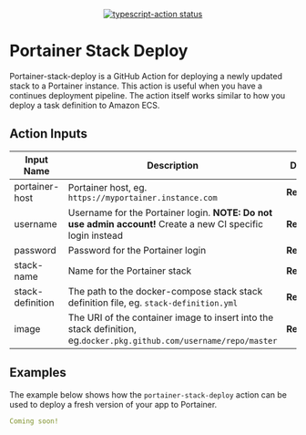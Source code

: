 <p align="center">
  <a href="https://github.com/actions/typescript-action/actions"><img alt="typescript-action status" src="https://github.com/actions/typescript-action/workflows/build-test/badge.svg"></a>
</p>

# Portainer Stack Deploy

Portainer-stack-deploy is a GitHub Action for deploying a newly updated stack to a Portainer instance. This action is useful when you have a continues deployment pipeline. The action itself works similar to how you deploy a task definition to Amazon ECS.

## Action Inputs

| Input Name       | Description                                                                                                         | Default      |
| ---------------- | ------------------------------------------------------------------------------------------------------------------- | ------------ |
| portainer-host   | Portainer host, eg. `https://myportainer.instance.com`                                                              | **Required** |
| username         | Username for the Portainer login. **NOTE: Do not use admin account!** Create a new CI specific login instead        | **Required** |
| password         | Password for the Portainer login                                                                                    | **Required** |
| stack-name       | Name for the Portainer stack                                                                                        | **Required** |
| stack-definition | The path to the docker-compose stack stack definition file, eg. `stack-definition.yml`                              | **Required** |
| image            | The URI of the container image to insert into the stack definition, eg.`docker.pkg.github.com/username/repo/master` | **Required** |

## Examples

The example below shows how the `portainer-stack-deploy` action can be used to deploy a fresh version of your app to Portainer.

```yaml
Coming soon!
```